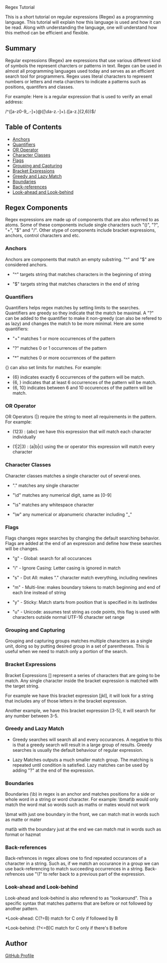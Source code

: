 Regex Tutorial

This is a short tutorial on regular expressions (Regex) as a programming language. This tutorial will explain how this language is used and how it can be read. Along with understanding the language, one will understand how this method can be efficient and flexible. 

## Summary

Regular expressions (Regex) are expressions that use various different kind of symbols the represent charcters or patterns in text. Regex can be used in almost all  programming languages used today and serves as an efficient search tool for programmers. Regex uses literal characters to represent numbers or letters and meta charcters to indicate a patterns such as positions, quantifers and classes.

For example: 
Here is a regular expression that is used to verify an email address:

/^([a-z0-9_\.-]+)@([\da-z\.-]+)\.([a-z\.]{2,6})$/

## Table of Contents

- [Anchors](#anchors)
- [Quantifiers](#quantifiers)
- [OR Operator](#or-operator)
- [Character Classes](#character-classes)
- [Flags](#flags)
- [Grouping and Capturing](#grouping-and-capturing)
- [Bracket Expressions](#bracket-expressions)
- [Greedy and Lazy Match](#greedy-and-lazy-match)
- [Boundaries](#boundaries)
- [Back-references](#back-references)
- [Look-ahead and Look-behind](#look-ahead-and-look-behind)

## Regex Components
Regex expressions are made up of components that are also referred to as atoms. Some of these components include single characters such "()", "?", "+", "$" and "/". Other stype of components include bracket expressions, anchors, control characters and etc. 

### Anchors
Anchors are components that match an empty substring.
"^" and "$" are considered anchors.

* "^" targets string that matches characters in the beginning of string

* "$" targets string that matches characters in the end of string

### Quantifiers
Quantifiers helps regex matches by setting limits to the searches. Quantifiers are greedy so they indicate that the match be maximal. A "?" can be added to the quantifier to make it non-greedy (can also be refered to as lazy) and changes the match to be more minimal. 
Here are some quantifiers: 

* "+" matches 1 or more occurrences of the pattern

* "?" matches 0 or 1 occurrences of the pattern 

* "*" matches 0 or more occurrences of the pattern

{} can also set limits for matches. For example:
* {6} indicates exactly 6 occurrences of the pattern will be match. 
* {6, } indicates that at least 6 occurrences of the pattern will be match.
* {6, 10} indicates between 6 and 10 occurences of the pattern will be match. 

### OR Operator
OR Operators (|) require the string to meet all requirements in the pattern. For example: 

* (123) : (abc) we have this expression that will match each character individually 

* (1|2|3) : (a|b|c) using the or operator this expression will match every character 

### Character Classes
Character classes matches a single character out of several ones. 

* "." matches any single character 

* "\d" matches any numerical digit, same as [0-9]

* "\s" matches any whitespace character 

* "\w" any numerical or alpanumeric character including "_"

### Flags
Flags changes regex searches by changing the default searching behavior. Flags are added at the end of an expression and define how these searches will be changes. 

* "g" - Global: search for all occurances 

* "i" - Ignore Casing: Letter casing is ignored in match

* "s" - Dot All: makes "." character match everything, including newlines

* "m" - Multi-line: makes boundary tokens to match beginning and end of each line instead of string 

* "y" - Sticky: Match starts from position that is specified in its lastIndex

* "u" - Unicode: assumes test string as code points, this flag is used with characters outside normal UTF-16 character set range

### Grouping and Capturing
Grouping and capturing groups matches multiple characters as a single unit, doing so by putting desired group in a set of parentheses. This is useful when we need to match only a portion of the search.

### Bracket Expressions

Bracket Expressions [] represent a series of characters that are going to be match. Any single character inside the bracket expression is matched with the target string.

For example we have this bracket expression [jkl], it will look for a string that includes any of those letters in the bracket expression. 

Another example, we have this bracket expression [3-5], it will search for any number between 3-5. 

### Greedy and Lazy Match
* Greedy searches will search all and every occurances. A negative to this is that a greedy search will result in a large group of results. Greedy searches is usually the default behaviour of regular expression. 

* Lazy Matches outputs a much smaller match group. The matching is repeated until condition is satisfied. Lazy matches can be used by adding "?" at the end of the expression. 

### Boundaries
Boundaries (\b) in regex is an anchor and matches positions for a side or whole word in a string or word character. For example:
\bmat\b would only match the word mat so words such as maths or mates would not work

\bmat with just one boundary in the front, we can match mat in words such as matte or mater

mat\b with the boundary just at the end we can match mat in words such as format or hazmat 

### Back-references
Back-refrences in regex allows one to find repeated occurances of a character in a string. Such as, if we match an occurance in a group we can use back-referencing to match succeeding occurrences in a string. Back-refrences use "\1" to refer back to a previous part of the expression.

### Look-ahead and Look-behind
Look-ahead and look-behind is also referend to as "lookaround". This a specific syntax that matches patterns that are before or not followed by another pattern.

*Look-ahead: 
C(?=B) match for C only if followed by B

*Look-behind:
(?<=B)C match for C only if there's B before

## Author

[GitHub Profile](https://github.com/Celeste3140)
